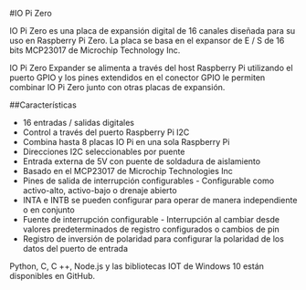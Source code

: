 <!--
---
name: IO Pi Zero
class: board
type: io
formfactor: pHAT
manufacturer: AB Electronics UK
description: 16 Channel Digital Expansion Board
url: https://www.abelectronics.co.uk/p/71/io-pi-zero
github: https://github.com/abelectronicsuk
schematic: https://www.abelectronics.co.uk/docs/pdf/schematic-iopizero.pdf
buy: https://www.abelectronics.co.uk/p/71/io-pi-zero
image: 'ab-io-pi-zero.png'
pincount: 40
eeprom: no
power:
  '1':
  '2':
ground:
  '6':
  '9':
  '14':
  '20':
  '25':
  '30':
  '34':
  '39':
pin:
  '3':
    mode: i2c
  '5':
    mode: i2c
i2c:
  '0x20':
    alternate: [ '0x21', '0x22', '0x23', '0x24', '0x25', '0x26', '0x27' ]
    name: MCP23017
    device: MCP23017
-->
#IO Pi Zero

IO Pi Zero es una placa de expansión digital de 16 canales diseñada para su uso en Raspberry Pi Zero. La placa se basa en el expansor de E / S de 16 bits MCP23017 de Microchip Technology Inc.

IO Pi Zero Expander se alimenta a través del host Raspberry Pi utilizando el puerto GPIO y los pines extendidos en el conector GPIO le permiten combinar IO Pi Zero junto con otras placas de expansión.

##Características

- 16 entradas / salidas digitales
- Control a través del puerto Raspberry Pi I2C
- Combina hasta 8 placas IO Pi en una sola Raspberry Pi
- Direcciones I2C seleccionables por puente
- Entrada externa de 5V con puente de soldadura de aislamiento
- Basado en el MCP23017 de Microchip Technologies Inc
- Pines de salida de interrupción configurables - Configurable como activo-alto, activo-bajo o drenaje abierto
- INTA e INTB se pueden configurar para operar de manera independiente o en conjunto
- Fuente de interrupción configurable - Interrupción al cambiar desde valores predeterminados de registro configurados o cambios de pin
- Registro de inversión de polaridad para configurar la polaridad de los datos del puerto de entrada

Python, C, C ++, Node.js y las bibliotecas IOT de Windows 10 están disponibles en GitHub.
